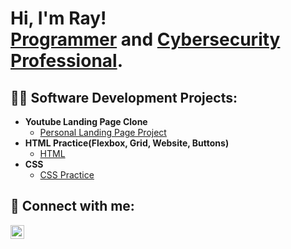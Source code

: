 <h1>Hi, I'm Ray! <br/><a href="https://github.com/RayGuerrero02/Dev_Work/">Programmer</a> and <a href="https://www.linkedin.com/in/raymond-guerrero">Cybersecurity Professional</a>.</h1>

<h2>👨‍💻 Software Development Projects:</h2>

- <b>Youtube Landing Page Clone</b>
  - [Personal Landing Page Project](https://github.com/RayGuerrero02/Dev_Work/tree/master/final%20project)
- <b>HTML Practice(Flexbox, Grid, Website, Buttons)</b>
  - [HTML](https://github.com/RayGuerrero02/Dev_Work/tree/master/html) 
- <b>CSS</b>
  - [CSS Practice](https://github.com/RayGuerrero02/Dev_Work/tree/master/styles)

<h2> 🤳 Connect with me:</h2>

[<img align="left" alt="JoshMadakor | LinkedIn" width="22px" src="https://cdn.jsdelivr.net/npm/simple-icons@v3/icons/linkedin.svg" />][linkedin]

[linkedin]: https://www.linkedin.com/in/raymond-guerrero/

<!--
**RayGuerrero02/Dev_Work** is a ✨ _special_ ✨ repository because its `README.md` (this file) appears on your GitHub profile.

Here are some ideas to get you started:

- 🔭 I’m currently working on ...
- 🌱 I’m currently learning ...
- 👯 I’m looking to collaborate on ...
- 🤔 I’m looking for help with ...
- 💬 Ask me about ...
- 📫 How to reach me: ...
- 😄 Pronouns: ...
- ⚡ Fun fact: ...
-->
